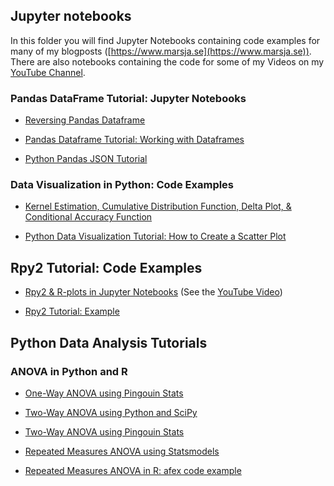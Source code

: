 ## Jupyter notebooks
In this folder you will find Jupyter Notebooks containing code examples for many of my blogposts ([https://www.marsja.se](https://www.marsja.se)). There are also notebooks containing the code for some of my Videos on my [YouTube Channel](https://www.youtube.com/channel/UCFHeY1aOt-Y4FLZeG_IpJCA).

### Pandas DataFrame Tutorial: Jupyter Notebooks

- [Reversing Pandas Dataframe](https://github.com/marsja/jupyter/blob/master/reverse_pandas_dataframe.ipynb)

- [Pandas Dataframe Tutorial: Working with Dataframes](https://github.com/marsja/jupyter/blob/master/working%20with%20pandas%20dataframe.ipynb)

- [Python Pandas JSON Tutorial](https://github.com/marsja/jupyter/blob/master/json_in_python_and_pandas.ipynb)

### Data Visualization in Python: Code Examples

- [Kernel Estimation, Cumulative Distribution Function, Delta Plot, & Conditional Accuracy Function](https://github.com/marsja/jupyter/blob/master/kde-cdf-delta-caf-plots.ipynb)

- [Python Data Visualization Tutorial: How to Create a Scatter Plot](https://github.com/marsja/jupyter/blob/master/Pandas%20Scatter%20Plot%20Tutorial.ipynb)


## Rpy2 Tutorial: Code Examples

- [Rpy2 & R-plots in Jupyter Notebooks](https://github.com/marsja/jupyter/blob/master/Rpy2%20and%20R%20plots%20in%20a%20Jupyter%20Notebook!.ipynb) (See the [YouTube Video](https://www.youtube.com/watch?v=RK-n78ZOXUg))

- [Rpy2 Tutorial: Example](https://github.com/marsja/jupyter/blob/master/rpy2%20tutorial%20example%20code.ipynb)

## Python Data Analysis Tutorials

### ANOVA in Python and R

- [One-Way ANOVA using Pingouin Stats](https://github.com/marsja/jupyter/blob/master/pingouin-code-ANOVA-in-Python.ipynb)

- [Two-Way ANOVA using Python and SciPy](https://github.com/marsja/jupyter/blob/master/Two_Way_ANOVA_in_Python_Tutorial.ipynb)

- [Two-Way ANOVA using Pingouin Stats](https://github.com/marsja/jupyter/blob/master/Two_Way_ANOVA_in_Python_Tutorial.ipynb)


- [Repeated Measures ANOVA using Statsmodels](https://github.com/marsja/jupyter/blob/master/Python%20repeated%20measures%20ANOVA.ipynb)
- [Repeated Measures ANOVA in R: afex code example](https://github.com/marsja/jupyter/blob/master/Repeated%20measures%20ANOVA%20using%20R%20and%20afex.ipynb)
